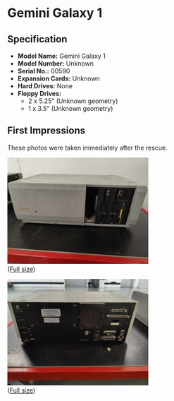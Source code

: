 # Gemini Galaxy 1

## Specification

* **Model Name:** Gemini Galaxy 1
* **Model Number:** Unknown
* **Serial No.:** 00590
* **Expansion Cards:** Unknown
* **Hard Drives:** None
* **Floppy Drives:**
  * 2 x 5.25" (Unknown geometry)
  * 1 x 3.5" (Unknown geometry)

## First Impressions

These photos were taken immediately after the rescue.

![20241127-Gemini-Galaxy-1-00590-Front](20241127-Gemini-Galaxy-1-00590-Front-scaled.jpg "20241127-Gemini-Galaxy-1-00590-Front")
</br> ([Full size](20241127-Gemini-Galaxy-1-00590-Front.jpg))

![20241127-Gemini-Galaxy-1-00590-Back](20241127-Gemini-Galaxy-1-00590-Back-scaled.jpg "20241127-Gemini-Galaxy-1-00590-Back")
</br> ([Full size](20241127-Gemini-Galaxy-1-00590-Back.jpg))
